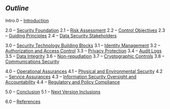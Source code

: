 ## <b>*Outline*</b> 

Intro.0 – [Introduction](#1-introduction) 

2.0 – [Security Foundation](#2-security-foundation)    2.1 – [Risk Assessment](#21-risk-assessment)    2.2 – [Control Objectives](#22-control-objectives)    2.3 – [Guiding Principles](#23-guiding-principles)    2.4 – [Data Security Stakeholders](#24-data-security-stakeholders) 

3.0 – [Security Technology Building Blocks](#3-security-technology-building-blocks)   3.1 – [Identity Management](#31-identity-management)   3.2 – [Authorization and Access Control](#32-authorization-and-access-control)   3.3 – [Privacy Protection](#33-privacy-protection)   3.4 – [Audit Logs](#34-audit-logs)   3.5 – [Data Integrity](#35-data-integrity)   3.6 – [Non-repudiation](#36-non-repudiation)   3.7 – [Cryptographic Controls](#37-cryptographic-controls)   3.8 – [Communications Security](#38-communications-security) 

4.0 – [Operational Assurances](#4-operational-assurances)   4.1 – [Physical and Environmental Security](#41-physical-and-environmental-security)   4.2 – [Service Assurances](#42-service-assurances)   4.3 – [Information Security Oversight and Accountability](#43-information-security-oversight-and-accountability)   4.4 – [Regulatory and Policy Compliance](#44-regulatory-and-policy-compliance) 

5.0 – [Conclusion](#5-conclusion)    5.1 – [Next Version Inclusions](#51-next-version-inclusions) 

6.0 – [References](#6-references) 
